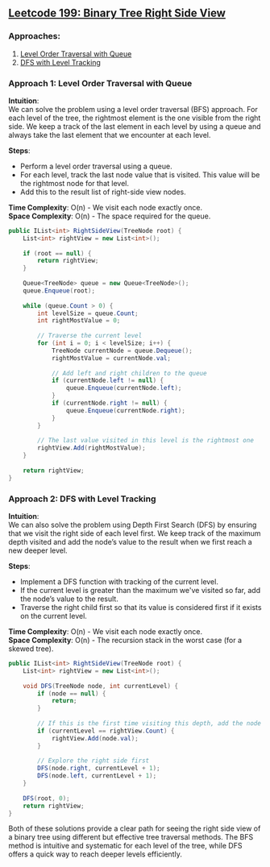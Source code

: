 ## [Leetcode 199: Binary Tree Right Side View](https://leetcode.com/problems/binary-tree-right-side-view/)

### Approaches:
1. [Level Order Traversal with Queue](#level-order-traversal-with-queue)
2. [DFS with Level Tracking](#dfs-with-level-tracking)

### Approach 1: Level Order Traversal with Queue

**Intuition**:  
We can solve the problem using a level order traversal (BFS) approach. For each level of the tree, the rightmost element is the one visible from the right side. We keep a track of the last element in each level by using a queue and always take the last element that we encounter at each level.

**Steps**:
- Perform a level order traversal using a queue.
- For each level, track the last node value that is visited. This value will be the rightmost node for that level.
- Add this to the result list of right-side view nodes.

**Time Complexity**: O(n) - We visit each node exactly once.  
**Space Complexity**: O(n) - The space required for the queue.

```csharp
public IList<int> RightSideView(TreeNode root) {
    List<int> rightView = new List<int>();
    
    if (root == null) {
        return rightView;
    }
    
    Queue<TreeNode> queue = new Queue<TreeNode>();
    queue.Enqueue(root);
    
    while (queue.Count > 0) {
        int levelSize = queue.Count;
        int rightMostValue = 0;
        
        // Traverse the current level
        for (int i = 0; i < levelSize; i++) {
            TreeNode currentNode = queue.Dequeue();
            rightMostValue = currentNode.val;
            
            // Add left and right children to the queue
            if (currentNode.left != null) {
                queue.Enqueue(currentNode.left);
            }
            if (currentNode.right != null) {
                queue.Enqueue(currentNode.right);
            }
        }
        
        // The last value visited in this level is the rightmost one
        rightView.Add(rightMostValue);
    }
    
    return rightView;
}
```

### Approach 2: DFS with Level Tracking

**Intuition**:  
We can also solve the problem using Depth First Search (DFS) by ensuring that we visit the right side of each level first. We keep track of the maximum depth visited and add the node’s value to the result when we first reach a new deeper level.

**Steps**:
- Implement a DFS function with tracking of the current level.
- If the current level is greater than the maximum we've visited so far, add the node’s value to the result.
- Traverse the right child first so that its value is considered first if it exists on the current level.

**Time Complexity**: O(n) - We visit each node exactly once.  
**Space Complexity**: O(n) - The recursion stack in the worst case (for a skewed tree).

```csharp
public IList<int> RightSideView(TreeNode root) {
    List<int> rightView = new List<int>();
    
    void DFS(TreeNode node, int currentLevel) {
        if (node == null) {
            return;
        }
        
        // If this is the first time visiting this depth, add the node value
        if (currentLevel == rightView.Count) {
            rightView.Add(node.val);
        }
        
        // Explore the right side first
        DFS(node.right, currentLevel + 1);
        DFS(node.left, currentLevel + 1);
    }
    
    DFS(root, 0);
    return rightView;
}
```

Both of these solutions provide a clear path for seeing the right side view of a binary tree using different but effective tree traversal methods. The BFS method is intuitive and systematic for each level of the tree, while DFS offers a quick way to reach deeper levels efficiently.

